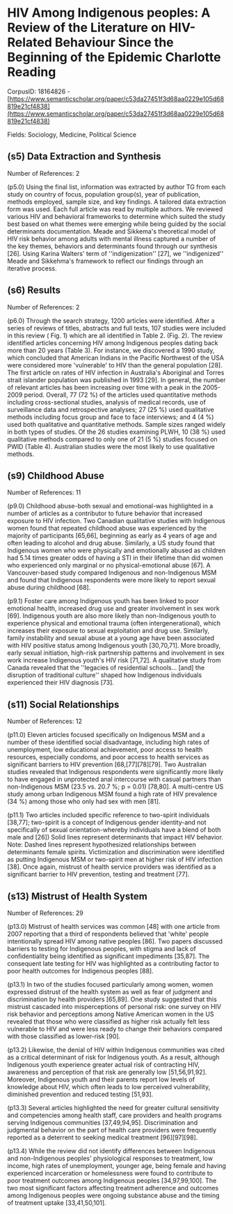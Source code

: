 # HIV Among Indigenous peoples: A Review of the Literature on HIV-Related Behaviour Since the Beginning of the Epidemic Charlotte Reading

CorpusID: 18164826 - [https://www.semanticscholar.org/paper/c53da27451f3d68aa0229e105d68819e21cf4838](https://www.semanticscholar.org/paper/c53da27451f3d68aa0229e105d68819e21cf4838)

Fields: Sociology, Medicine, Political Science

## (s5) Data Extraction and Synthesis
Number of References: 2

(p5.0) Using the final list, information was extracted by author TG from each study on country of focus, population group(s), year of publication, methods employed, sample size, and key findings. A tailored data extraction form was used. Each full article was read by multiple authors. We reviewed various HIV and behavioral frameworks to determine which suited the study best based on what themes were emerging while being guided by the social determinants documentation. Meade and Sikkema's theoretical model of HIV risk behavior among adults with mental illness captured a number of the key themes, behaviors and determinants found through our synthesis [26]. Using Karina Walters' term of ''indigenization'' [27], we ''indigenized'' Meade and Sikkehma's framework to reflect our findings through an iterative process.
## (s6) Results
Number of References: 2

(p6.0) Through the search strategy, 1200 articles were identified. After a series of reviews of titles, abstracts and full texts, 107 studies were included in this review ( Fig. 1) which are all identified in Table 2.     (Fig. 2). The review identified articles concerning HIV among Indigenous peoples dating back more than 20 years (Table 3). For instance, we discovered a 1990 study, which concluded that American Indians in the Pacific Northwest of the USA were considered more 'vulnerable' to HIV than the general population [28]. The first article on rates of HIV infection in Australia's Aboriginal and Torres strait islander population was published in 1993 [29]. In general, the number of relevant articles has been increasing over time with a peak in the 2005-2009 period. Overall, 77 (72 %) of the articles used quantitative methods including cross-sectional studies, analysis of medical records, use of surveillance data and retrospective analyses; 27 (25 %) used qualitative methods including focus group and face to face interviews; and 4 (4 %) used both qualitative and quantitative methods. Sample sizes ranged widely in both types of studies. Of the 26 studies examining PLWH, 10 (38 %) used qualitative methods compared to only one of 21 (5 %) studies focused on PWID (Table 4). Australian studies were the most likely to use qualitative methods.
## (s9) Childhood Abuse
Number of References: 11

(p9.0) Childhood abuse-both sexual and emotional-was highlighted in a number of articles as a contributor to future behavior that increased exposure to HIV infection. Two Canadian qualitative studies with Indigenous women found that repeated childhood abuse was experienced by the majority of participants [65,66], beginning as early as 4 years of age and often leading to alcohol and drug abuse. Similarly, a US study found that Indigenous women who were physically and emotionally abused as children had 5.14 times greater odds of having a STI in their lifetime than did women who experienced only marginal or no physical-emotional abuse [67]. A Vancouver-based study compared Indigenous and non-Indigenous MSM and found that Indigenous respondents were more likely to report sexual abuse during childhood [68].

(p9.1) Foster care among Indigenous youth has been linked to poor emotional health, increased drug use and greater involvement in sex work [69]. Indigenous youth are also more likely than non-Indigenous youth to experience physical and emotional trauma (often intergenerational), which increases their exposure to sexual exploitation and drug use. Similarly, family instability and sexual abuse at a young age have been associated with HIV positive status among Indigenous youth [30,70,71]. More broadly, early sexual initiation, high-risk partnership patterns and involvement in sex work increase Indigenous youth's HIV risk [71,72]. A qualitative study from Canada revealed that the ''legacies of residential schools… [and] the disruption of traditional culture'' shaped how Indigenous individuals experienced their HIV diagnosis [73].
## (s11) Social Relationships
Number of References: 12

(p11.0) Eleven articles focused specifically on Indigenous MSM and a number of these identified social disadvantage, including high rates of unemployment, low educational achievement, poor access to health resources, especially condoms, and poor access to health services as significant barriers to HIV prevention [68,[77][78][79]. Two Australian studies revealed that Indigenous respondents were significantly more likely to have engaged in unprotected anal intercourse with casual partners than non-Indigenous MSM (23.5 vs. 20.7 %; p = 0.01) [78,80]. A multi-centre US study among urban Indigenous MSM found a high rate of HIV prevalence (34 %) among those who only had sex with men [81].

(p11.1) Two articles included specific reference to two-spirit individuals [38,77]; two-spirit is a concept of Indigenous gender identity-and not specifically of sexual orientation-whereby individuals have a blend of both male and  [26]) Solid lines represent determinants that impact HIV behavior. Note: Dashed lines represent hypothesized relationships between determinants female spirits. Victimization and discrimination were identified as putting Indigenous MSM or two-spirit men at higher risk of HIV infection [38]. Once again, mistrust of health service providers was identified as a significant barrier to HIV prevention, testing and treatment [77].
## (s13) Mistrust of Health System
Number of References: 29

(p13.0) Mistrust of health services was common [48] with one article from 2007 reporting that a third of respondents believed that 'white' people intentionally spread HIV among native peoples [86]. Two papers discussed barriers to testing for Indigenous peoples, with stigma and lack of confidentiality being identified as significant impediments [35,87]. The consequent late testing for HIV was highlighted as a contributing factor to poor health outcomes for Indigenous peoples [88].

(p13.1) In two of the studies focused particularly among women, women expressed distrust of the health system as well as fear of judgment and discrimination by health providers [65,89]. One study suggested that this mistrust cascaded into misperceptions of personal risk: one survey on HIV risk behavior and perceptions among Native American women in the US revealed that those who were classified as higher risk actually felt less vulnerable to HIV and were less ready to change their behaviors compared with those classified as lower-risk [90].

(p13.2) Likewise, the denial of HIV within Indigenous communities was cited as a critical determinant of risk for Indigenous youth. As a result, although Indigenous youth experience greater actual risk of contracting HIV, awareness and perception of that risk are generally low [51,56,91,92]. Moreover, Indigenous youth and their parents report low levels of knowledge about HIV, which often leads to low perceived vulnerability, diminished prevention and reduced testing [51,93].

(p13.3) Several articles highlighted the need for greater cultural sensitivity and competencies among health staff, care providers and health programs serving Indigenous communities [37,49,94,95]. Discrimination and judgmental behavior on the part of health care providers were frequently reported as a deterrent to seeking medical treatment [96][97][98].

(p13.4) While the review did not identify differences between Indigenous and non-Indigenous peoples' physiological responses to treatment, low income, high rates of unemployment, younger age, being female and having experienced incarceration or homelessness were found to contribute to poor treatment outcomes among Indigenous peoples [34,97,99,100]. The two most significant factors affecting treatment adherence and outcomes among Indigenous peoples were ongoing substance abuse and the timing of treatment uptake [33,41,50,101].
